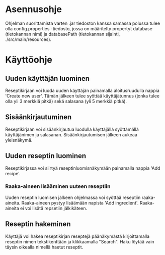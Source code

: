 # Asennusohje

Ohjelman suorittamista varten .jar tiedoston kanssa samassa polussa tulee olla config.properties -tiedosto, jossa on määritelty propertyt database (tietokannan nimi) ja databasePath (tietokannan sijainti, ./src/main/resources).

# Käyttöohje

## Uuden käyttäjän luominen

Reseptikirjaan voi luoda uuden käyttäjän painamalla aloitusruudulla nappia 'Create new user'. Tämän jälkeen tulee syöttää käyttäjätunnus (jonka tulee olla yli 3 merkkiä pitkä) sekä salasana (yli 5 merkkiä pitkä).

## Sisäänkirjautuminen

Reseptikirjaan voi sisäänkirjautua luodulla käyttäjällä syöttämällä käyttäjänimen ja salasanan. Sisäänkirjautumisen jälkeen aukeaa yleisnäkymä.

## Uuden reseptin luominen

Reseptikirjassa voi siirtyä reseptinluomisnäkymään painamalla nappia 'Add recipe'.

### Raaka-aineen lisääminen uuteen reseptiin

Uuden reseptin luomisen jälkeen ohjelmassa voi syöttää reseptiin raaka-aineita. Raaka-aineen pystyy lisäämään napista 'Add ingredient'. Raaka-aineita ei voi lisätä repsetiin jälkikäteen.

## Reseptin hakeminen

Käyttäjä voi hakea reseptikirjan reseptejä päänäkymästä kirjoittamalla reseptin nimen tekstikenttään ja klikkaamalla "Search". Haku löytää vain täysin oikealla nimellä haetut reseptit.
